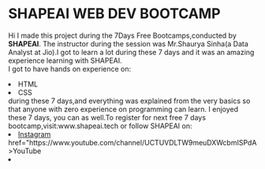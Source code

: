 # SHAPEAI WEB DEV BOOTCAMP
Hi I made this project during the 7Days Free Bootcamps,conducted by <b>SHAPEAI</b>.
The instructor during the session was Mr.Shaurya Sinha(a Data Analyst at Jio).I got to learn a lot during these 7 days and it was an amazing experience learning with SHAPEAI.
<br>I got to have hands on experience on:
<li>HTML
 <li>CSS
<br>during these 7 days,and everything was explained from the very basics so that anyone with zero experience on programming can learn.
I enjoyed these 7 days, you can as well.To register for next free 7 days bootcamp,visit:www.shapeai.tech or follow SHAPEAI on:   
<li><a href="https://in.linkedin.com/company/shapeai>LinkedIn</a> <li><a href="https://www.instagram.com/shape.ai/?hl-en>Instagram</a> href="https://www.youtube.com/channel/UCTUVDLTW9meuDXWcbmISPdA>YouTube</a>
<li><a href="https://github.com/shapear GitHub</a>
    
    
